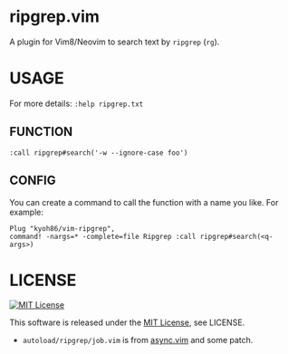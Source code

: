 # ripgrep.vim

A plugin for Vim8/Neovim to search text by `ripgrep` (`rg`).

# USAGE

For more details: `:help ripgrep.txt`

## FUNCTION

```vim
:call ripgrep#search('-w --ignore-case foo')
```

## CONFIG

You can create a command to call the function with a name you like.
For example:

```vim
Plug "kyoh86/vim-ripgrep",
command! -nargs=* -complete=file Ripgrep :call ripgrep#search(<q-args>)
```

# LICENSE

[![MIT License](http://img.shields.io/badge/license-MIT-blue.svg)](http://www.opensource.org/licenses/MIT)

This software is released under the [MIT License](http://www.opensource.org/licenses/MIT), see LICENSE.

- `autoload/ripgrep/job.vim` is from [async.vim](https://github.com/prabirshrestha/async.vim) and some patch.
